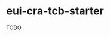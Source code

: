 # eui-cra-tcb-starter

TODO


<!-- https://github.com/TencentCloudBase/cloudbase-action -->
<!-- https://github.com/TencentCloudBase/cloudbase-templates/tree/master/react-demo -->
<!-- https://docs.cloudbase.net/api-reference/webv2/initialization.html#an-zhuang -->
<!-- https://github.com/TencentCloudBase/cloudbase-js-sdk -->
<!-- https://github.com/TencentCloudBase/tcb-admin-node -->
<!-- https://elastic.github.io/eui/#/ -->